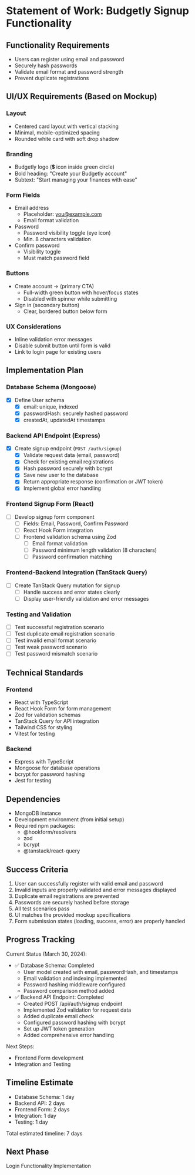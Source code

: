 # Statement of Work: Budgetly Signup Functionality

## Functionality Requirements

- Users can register using email and password
- Securely hash passwords
- Validate email format and password strength
- Prevent duplicate registrations

## UI/UX Requirements (Based on Mockup)

### Layout

- Centered card layout with vertical stacking
- Minimal, mobile-optimized spacing
- Rounded white card with soft drop shadow

### Branding

- Budgetly logo (💲 icon inside green circle)
- Bold heading: "Create your Budgetly account"
- Subtext: "Start managing your finances with ease"

### Form Fields

- Email address
  - Placeholder: <you@example.com>
  - Email format validation
- Password
  - Password visibility toggle (eye icon)
  - Min. 8 characters validation
- Confirm password
  - Visibility toggle
  - Must match password field

### Buttons

- Create account → (primary CTA)
  - Full-width green button with hover/focus states
  - Disabled with spinner while submitting
- Sign in (secondary button)
  - Clear, bordered button below form

### UX Considerations

- Inline validation error messages
- Disable submit button until form is valid
- Link to login page for existing users

## Implementation Plan

### Database Schema (Mongoose)

- [x] Define User schema
  - [x] email: unique, indexed
  - [x] passwordHash: securely hashed password
  - [x] createdAt, updatedAt timestamps

### Backend API Endpoint (Express)

- [x] Create signup endpoint (`POST /auth/signup`)
  - [x] Validate request data (email, password)
  - [x] Check for existing email registrations
  - [x] Hash password securely with bcrypt
  - [x] Save new user to the database
  - [x] Return appropriate response (confirmation or JWT token)
  - [x] Implement global error handling

### Frontend Signup Form (React)

- [ ] Develop signup form component
  - [ ] Fields: Email, Password, Confirm Password
  - [ ] React Hook Form integration
  - [ ] Frontend validation schema using Zod
    - [ ] Email format validation
    - [ ] Password minimum length validation (8 characters)
    - [ ] Password confirmation matching

### Frontend-Backend Integration (TanStack Query)

- [ ] Create TanStack Query mutation for signup
  - [ ] Handle success and error states clearly
  - [ ] Display user-friendly validation and error messages

### Testing and Validation

- [ ] Test successful registration scenario
- [ ] Test duplicate email registration scenario
- [ ] Test invalid email format scenario
- [ ] Test weak password scenario
- [ ] Test password mismatch scenario

## Technical Standards

### Frontend

- React with TypeScript
- React Hook Form for form management
- Zod for validation schemas
- TanStack Query for API integration
- Tailwind CSS for styling
- Vitest for testing

### Backend

- Express with TypeScript
- Mongoose for database operations
- bcrypt for password hashing
- Jest for testing

## Dependencies

- MongoDB instance
- Development environment (from initial setup)
- Required npm packages:
  - @hookform/resolvers
  - zod
  - bcrypt
  - @tanstack/react-query

## Success Criteria

1. User can successfully register with valid email and password
2. Invalid inputs are properly validated and error messages displayed
3. Duplicate email registrations are prevented
4. Passwords are securely hashed before storage
5. All test scenarios pass
6. UI matches the provided mockup specifications
7. Form submission states (loading, success, error) are properly handled

## Progress Tracking

Current Status (March 30, 2024):

- ✅ Database Schema: Completed
  - User model created with email, passwordHash, and timestamps
  - Email validation and indexing implemented
  - Password hashing middleware configured
  - Password comparison method added
- ✅ Backend API Endpoint: Completed
  - Created POST /api/auth/signup endpoint
  - Implemented Zod validation for request data
  - Added duplicate email check
  - Configured password hashing with bcrypt
  - Set up JWT token generation
  - Added comprehensive error handling

Next Steps:

- Frontend Form development
- Integration and Testing

## Timeline Estimate

- Database Schema: 1 day
- Backend API: 2 days
- Frontend Form: 2 days
- Integration: 1 day
- Testing: 1 day

Total estimated timeline: 7 days

## Next Phase

Login Functionality Implementation

